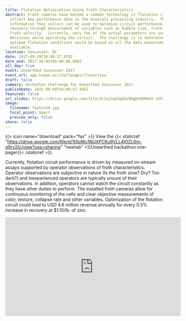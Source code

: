 ```yaml
---
title: Flotation Optimization Using Froth Characteristics
abstract: Froth cameras have become a common technology in flotation circuits to
  collect key performance data in the minerals processing industry.  The
  information they collect can be used to optimize circuit performance and metal
  recovery through measurement of variables such as bubble size, froth depth and
  froth velocity.  Currently, very few of the actual parameters are used to make
  decisions while operating the circuit.  The challenge is to determine what the
  optimum flotation conditions would be based on all the data measurements
  available.
location: Vancouver, BC
date: 2017-09-29T16:06:57.475Z
date_end: 2017-10-01T08:00:00.000Z
all_day: true
event: Unearthed Vancouver 2017
event_url: app.humyn.ai/challenges/7/overview
draft: false
summary: Hackathon Challenge for Unearthed Vancouver 2017.
publishDate: 2022-09-09T16:06:57.495Z
featured: false
url_slides: https://drive.google.com/file/d/1wjSqS5qGUzNHgHn9DRNoV-zXFZh95ZLx/view?usp=sharing
image:
  filename: featured.jpg
  focal_point: Smart
  preview_only: false
share: false
---
```

{{< icon name="download" pack="fas" >}} View the {{< staticref "https://drive.google.com/file/d/1tSpMu1NUXPCKu9VLL4IOZL6m-q9rv2Ic/view?usp=sharing" "newtab" >}}Unearthed hackathon one-pager{{< /staticref >}}.

Currently, flotation circuit performance is driven by measured on-stream assays supported by operator observations of froth characteristics. Operator observations are subjective in nature (Is the froth slow? Dry? Too dark?) and inexperienced operators are typically unsure of their observations. In addition, operators cannot watch the circuit constantly as they have other duties to perform. The installed froth cameras allow for continuous monitoring of the cells and clear objective measurements of color, texture, collapse rate and other variables. Optimization of the flotation circuit could lead to USD 4.6 million revenue annually for every 0.5% increase in recovery at $1.10/lb. of zinc.

<center>
<iframe width="560" height="315" src="https://www.youtube.com/embed/MU8fRAEnaeE" title="YouTube video player" frameborder="0" allow="accelerometer; autoplay; clipboard-write; encrypted-media; gyroscope; picture-in-picture" allowfullscreen></iframe>
</center>

